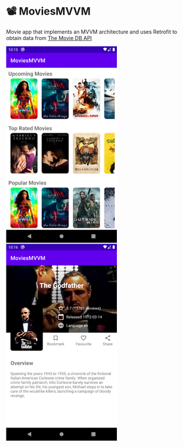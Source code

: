 # 📽️ MoviesMVVM

Movie app that implements an MVVM architecture and uses Retrofit to obtain data from <a href="https://www.themoviedb.org/">The Movie DB API</a>

<img src="/screenshots/Screenshot_1.png" alt="screenshot_main" width="300"/> <img src="/screenshots/Screenshot_2.png " alt="screenshot_detail" width="300"/> 
